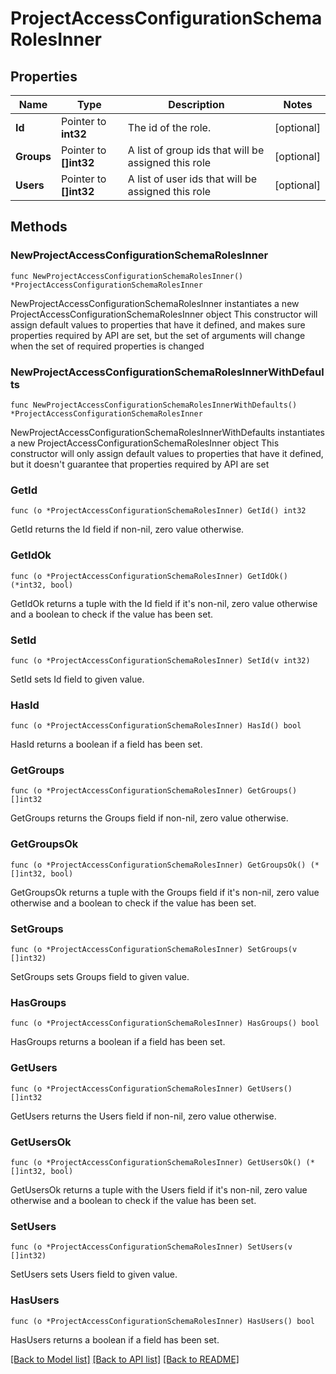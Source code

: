 # ProjectAccessConfigurationSchemaRolesInner

## Properties

Name | Type | Description | Notes
------------ | ------------- | ------------- | -------------
**Id** | Pointer to **int32** | The id of the role. | [optional] 
**Groups** | Pointer to **[]int32** | A list of group ids that will be assigned this role | [optional] 
**Users** | Pointer to **[]int32** | A list of user ids that will be assigned this role | [optional] 

## Methods

### NewProjectAccessConfigurationSchemaRolesInner

`func NewProjectAccessConfigurationSchemaRolesInner() *ProjectAccessConfigurationSchemaRolesInner`

NewProjectAccessConfigurationSchemaRolesInner instantiates a new ProjectAccessConfigurationSchemaRolesInner object
This constructor will assign default values to properties that have it defined,
and makes sure properties required by API are set, but the set of arguments
will change when the set of required properties is changed

### NewProjectAccessConfigurationSchemaRolesInnerWithDefaults

`func NewProjectAccessConfigurationSchemaRolesInnerWithDefaults() *ProjectAccessConfigurationSchemaRolesInner`

NewProjectAccessConfigurationSchemaRolesInnerWithDefaults instantiates a new ProjectAccessConfigurationSchemaRolesInner object
This constructor will only assign default values to properties that have it defined,
but it doesn't guarantee that properties required by API are set

### GetId

`func (o *ProjectAccessConfigurationSchemaRolesInner) GetId() int32`

GetId returns the Id field if non-nil, zero value otherwise.

### GetIdOk

`func (o *ProjectAccessConfigurationSchemaRolesInner) GetIdOk() (*int32, bool)`

GetIdOk returns a tuple with the Id field if it's non-nil, zero value otherwise
and a boolean to check if the value has been set.

### SetId

`func (o *ProjectAccessConfigurationSchemaRolesInner) SetId(v int32)`

SetId sets Id field to given value.

### HasId

`func (o *ProjectAccessConfigurationSchemaRolesInner) HasId() bool`

HasId returns a boolean if a field has been set.

### GetGroups

`func (o *ProjectAccessConfigurationSchemaRolesInner) GetGroups() []int32`

GetGroups returns the Groups field if non-nil, zero value otherwise.

### GetGroupsOk

`func (o *ProjectAccessConfigurationSchemaRolesInner) GetGroupsOk() (*[]int32, bool)`

GetGroupsOk returns a tuple with the Groups field if it's non-nil, zero value otherwise
and a boolean to check if the value has been set.

### SetGroups

`func (o *ProjectAccessConfigurationSchemaRolesInner) SetGroups(v []int32)`

SetGroups sets Groups field to given value.

### HasGroups

`func (o *ProjectAccessConfigurationSchemaRolesInner) HasGroups() bool`

HasGroups returns a boolean if a field has been set.

### GetUsers

`func (o *ProjectAccessConfigurationSchemaRolesInner) GetUsers() []int32`

GetUsers returns the Users field if non-nil, zero value otherwise.

### GetUsersOk

`func (o *ProjectAccessConfigurationSchemaRolesInner) GetUsersOk() (*[]int32, bool)`

GetUsersOk returns a tuple with the Users field if it's non-nil, zero value otherwise
and a boolean to check if the value has been set.

### SetUsers

`func (o *ProjectAccessConfigurationSchemaRolesInner) SetUsers(v []int32)`

SetUsers sets Users field to given value.

### HasUsers

`func (o *ProjectAccessConfigurationSchemaRolesInner) HasUsers() bool`

HasUsers returns a boolean if a field has been set.


[[Back to Model list]](../README.md#documentation-for-models) [[Back to API list]](../README.md#documentation-for-api-endpoints) [[Back to README]](../README.md)


